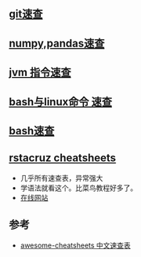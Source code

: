 ## [git速查](./tool/git.md)

## [numpy,pandas速查](./AI/np,pd_doc.md)

## [jvm 指令速查](./java/JVM指令手册.md)

## [bash与linux命令 速查](./base/bash_cheatsheet.sh) 

## [bash速查](./base/References/bash_quick_note.txt)

## [rstacruz cheatsheets](https://github.com/rstacruz/cheatsheets)

- 几乎所有速查表，异常强大
- 学语法就看这个。比菜鸟教程好多了。
- [在线网站](https://devhints.io/)

## 参考

- [awesome-cheatsheets 中文速查表](https://github.com/skywind3000/awesome-cheatsheets)

